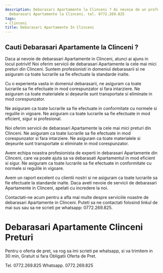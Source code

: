 ```yaml
---
description: Debarasari Apartamente la Clinceni ? Ai nevoie de un profesionist in
  Debarasari Apartamente la Clinceni. tel. 0772.269.825
tags:
- Clinceni
title: Debarasari Apartamente In Clinceni
---
```



## Cauti Debarasari Apartamente la Clinceni ?


Daca ai nevoie de debarasari Apartamente in Clinceni, atunci ai ajuns in locul potrivit! 
Noi oferim servicii de debarasari Apartamente la cele mai mici preturi din Clinceni. Suntem profesionisti in domeniul debarasarii si ne asiguram ca toate lucrarile sa fie efectuate la standarde inalte. 

Cu o experienta vasta in domeniul debarasarii, ne asiguram ca toate lucrarile sa fie efectuate in mod corespunzator si fara intarziere. Ne asiguram ca toate materialele si deșeurile sunt transportate si eliminate in mod corespunzator. 

Ne asiguram ca toate lucrarile sa fie efectuate in conformitate cu normele si regulile in vigoare. Ne asiguram ca toate lucrarile sa fie efectuate in mod eficient, sigur si profesional. 

Noi oferim servicii de debarasari Apartamente la cele mai mici preturi din Clinceni. Ne asiguram ca toate lucrarile sa fie efectuate in mod corespunzator si fara intarziere. Ne asiguram ca toate materialele si deșeurile sunt transportate si eliminate in mod corespunzator. 

Avem echipa noastra profesionista de experti in debarasari Apartamente din Clinceni, care va poate ajuta sa va debarasati Apartamentul in mod eficient si sigur. Ne asiguram ca toate lucrarile sa fie efectuate in conformitate cu normele si regulile in vigoare. 

Avem un raport excelent cu clientii nostri si ne asiguram ca toate lucrarile sa fie efectuate la standarde inalte. Daca aveti nevoie de servicii de debarasari Apartamente in Clinceni, apelati cu incredere la noi. 

Contactati-ne acum pentru a afla mai multe despre serviciile noastre de debarasari Apartamente in Clinceni. Puteti sa ne contactati folosind linkul de mai sus sau sa ne scrieti pe whatsapp: 0772.269.825.

# Debarasari Apartamente Clinceni Preturi
Pentru o oferta de pret, va rog sa imi scrieti pe whatsapp, si va trimitem in 30 min, Gratuit si fara Obligatii Oferta de Pret.

Tel. 0772.269.825
Whatsapp. 0772.269.825